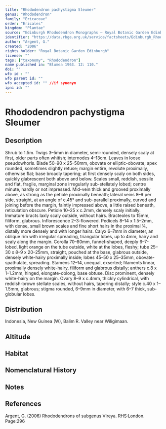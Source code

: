 ```yaml
---
title: "Rhododendron pachystigma Sleumer"
genus: "Rhododendron"
family: "Ericaceae"
order: "Ericales"
kingdom: "Plantae"
source: "Edinburgh Rhododendron Monographs – Royal Botanic Garden Edinburgh"
identifier: "https://data.rbge.org.uk/service/factsheets/Edinburgh_Rhododendron_Monographs.xhtml"
author: "Argent, G."
created: "2006"
rights holder: "Royal Botanic Garden Edinburgh"
license: ""
tags: ["taxonomy", "Rhododendron"]
name published in: "Blumea 1963. 12: 110."
doi: ""
wfo id : ""
wfo parent id: ""
wfo accepted id: "" //if synonym                      
ipni id: ""
---
```


                       

# Rhododendron pachystigma Sleumer

## Description
Shrub to 1.5m. Twigs 3–5mm in diameter, semi-rounded, densely scaly at first, older parts often whitish; internodes 4–13cm. Leaves in loose pseudowhorls. Blade 50–90 x 25–50mm, obovate or elliptic-obovate; apex rounded, sometimes slightly retuse; margin entire, revolute proximally, otherwise flat; base broadly tapering; at first densely scaly on both sides, quickly glabrescent both above and below. Scales small, reddish, sessile and flat, fragile, marginal zone irregularly sub-stellately lobed; centre minute, hardly or not impressed. Mid-vein thick and grooved proximally above, as strong as the petiole proximally beneath; lateral veins 8–9 per side, straight, at an angle of c.45° and sub-parallel proximally, curved and joining before the margin, faintly impressed above, a little raised beneath, reticulation obscure. Petiole 10–25 x c.2mm, densely scaly initially. Immature bracts laxly scaly outside, without hairs. Bracteoles to 15mm, filiform, glabrous. Inflorescence 2–3-flowered. Pedicels 8–14 x 1.5–2mm, with dense, small brown scales and fine short hairs in the proximal ¾, distally more densely and with longer hairs. Calyx 6–7mm in diameter, an oblique rim with irregular spreading, triangular lobes, up to 4mm, hairy and scaly along the margin. Corolla 70–80mm, funnel-shaped, deeply 6–7-lobed, light orange on the tube outside, white at the lobes, fleshy; tube 25–30 x 8–9 x 20–25mm, straight, pouched at the base, glabrous outside, densely white-hairy proximally inside; lobes 45–50 x 25–35mm, obovate-spathulate, spreading. Stamens 12–14, unequal, exserted; filaments linear, proximally densely white-hairy, filiform and glabrous distally; anthers c.8 x 1–1.2mm, hinged, elongate-oblong, base obtuse. Disc prominent, densely white-hairy on the margin. Ovary 8–9 x c.4mm, thickly cylindrical, with reddish-brown stellate scales, without hairs, tapering distally; style c.40 x 1–1.5mm, glabrous; stigma rounded, 6–9mm in diameter, with 6–7 thick, sub-globular lobes.

## Distribution
Indonesia, New Guinea (W), Balim R. Valley near Wiligimaan.

## Altitude


## Habitat


## Nomenclatural History

                       
## Notes


## References

Argent, G. (2006) Rhododendrons of subgenus Vireya. RHS:London. Page:296
